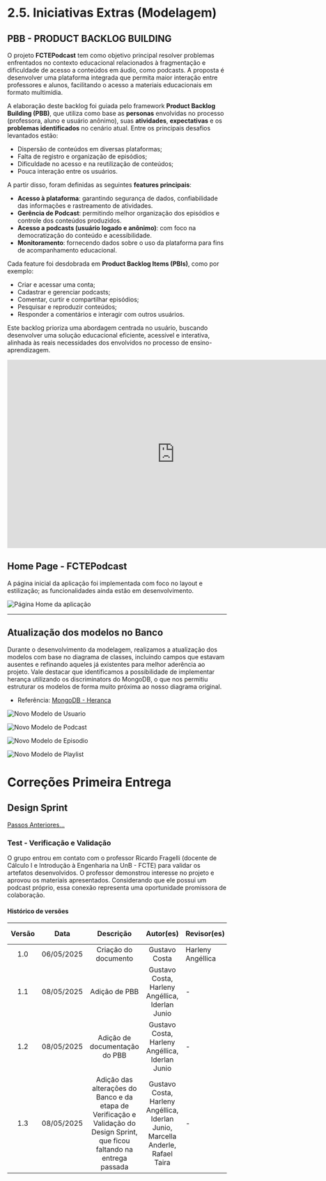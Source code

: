 # 2.5. Iniciativas Extras (Modelagem)

## PBB - PRODUCT BACKLOG BUILDING


O projeto **FCTEPodcast** tem como objetivo principal resolver problemas enfrentados no contexto educacional relacionados à fragmentação e dificuldade de acesso a conteúdos em áudio, como podcasts. A proposta é desenvolver uma plataforma integrada que permita maior interação entre professores e alunos, facilitando o acesso a materiais educacionais em formato multimídia.

A elaboração deste backlog foi guiada pelo framework **Product Backlog Building (PBB)**, que utiliza como base as **personas** envolvidas no processo (professora, aluno e usuário anônimo), suas **atividades**, **expectativas** e os **problemas identificados** no cenário atual. Entre os principais desafios levantados estão:

- Dispersão de conteúdos em diversas plataformas;
- Falta de registro e organização de episódios;
- Dificuldade no acesso e na reutilização de conteúdos;
- Pouca interação entre os usuários.

A partir disso, foram definidas as seguintes **features principais**:

- **Acesso à plataforma**: garantindo segurança de dados, confiabilidade das informações e rastreamento de atividades.
- **Gerência de Podcast**: permitindo melhor organização dos episódios e controle dos conteúdos produzidos.
- **Acesso a podcasts (usuário logado e anônimo)**: com foco na democratização do conteúdo e acessibilidade.
- **Monitoramento**: fornecendo dados sobre o uso da plataforma para fins de acompanhamento educacional.

Cada feature foi desdobrada em **Product Backlog Items (PBIs)**, como por exemplo:

- Criar e acessar uma conta;
- Cadastrar e gerenciar podcasts;
- Comentar, curtir e compartilhar episódios;
- Pesquisar e reproduzir conteúdos;
- Responder a comentários e interagir com outros usuários.

Este backlog prioriza uma abordagem centrada no usuário, buscando desenvolver uma solução educacional eficiente, acessível e interativa, alinhada às reais necessidades dos envolvidos no processo de ensino-aprendizagem.


<iframe width="768" height="432" src="https://miro.com/app/live-embed/uXjVI40ueUE=/?moveToViewport=-20747,5135,5612,2803&embedId=986375486314" frameborder="0" scrolling="no" allow="fullscreen; clipboard-read; clipboard-write" allowfullscreen></iframe>


## Home Page - FCTEPodcast

A página inicial da aplicação foi implementada com foco no layout e estilização; as funcionalidades ainda estão em desenvolvimento.

![Página Home da aplicação](../_media/homepage.jpeg)

---

## Atualização dos modelos no Banco

Durante o desenvolvimento da modelagem, realizamos a atualização dos modelos com base no diagrama de classes, incluindo campos que estavam ausentes e refinando aqueles já existentes para melhor aderência ao projeto. Vale destacar que identificamos a possibilidade de implementar herança utilizando os discriminators do MongoDB, o que nos permitiu estruturar os modelos de forma muito próxima ao nosso diagrama original.

- Referência: [MongoDB - Herança](https://www.mongodb.com/pt-br/docs/mongoid/current/data-modeling/inheritance/)

![Novo Modelo de Usuario](../_media/usuario.png)

![Novo Modelo de Podcast](../_media/podcast.png)

![Novo Modelo de Episodio](../_media/episodio.png)

![Novo Modelo de Playlist](../_media/playlist.png)

# Correções Primeira Entrega

## Design Sprint

[Passos Anteriores...](https://unbarqdsw2025-1-turma01.github.io/2025.1-T01-_G7_FCTEPodcast_Entrega_01/#/Base/1.1.DesignSprint)

### Test - Verificação e Validação

O grupo entrou em contato com o professor Ricardo Fragelli (docente de Cálculo I e Introdução à Engenharia na UnB - FCTE) para validar os artefatos desenvolvidos. O professor demonstrou interesse no projeto e aprovou os materiais apresentados. Considerando que ele possui um podcast próprio, essa conexão representa uma oportunidade promissora de colaboração.

#### Histórico de versões 

| Versão |    Data    |        Descrição         |    Autor(es)    |  Revisor(es)     |  Detalhes da Revisão  | 
| :----: | :--------: | :----------------------: | :-------------: | :----------------| :---------------------|
|  1.0   | 06/05/2025 |   Criação do documento   | Gustavo Costa | Harleny Angéllica  | Versionamento revisado|
|  1.1   | 08/05/2025 |   Adição de PBB   | Gustavo Costa, Harleny Angéllica, Iderlan Junio | - | - |
|  1.2   | 08/05/2025 |   Adição de documentação do PBB   | Gustavo Costa, Harleny Angéllica, Iderlan Junio | - | - |
|  1.3   | 08/05/2025 |   Adição das alterações do Banco e da etapa de Verificação e Validação do Design Sprint, que ficou faltando na entrega passada | Gustavo Costa, Harleny Angéllica, Iderlan Junio, Marcella Anderle, Rafael Taira | - | - |
